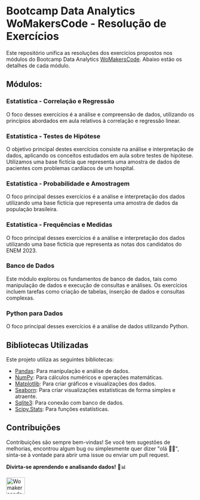 # Bootcamp Data Analytics WoMakersCode - Resolução de Exercícios
Este repositório unifica as resoluções dos exercícios propostos nos módulos do Bootcamp Data Analytics [WoMakersCode](https://womakerscode.org/). Abaixo estão os detalhes de cada módulo.

## Módulos:

### Estatística - Correlação e Regressão
O foco desses exercícios é a análise e compreensão de dados, utilizando os princípios abordados em aula relativos à correlação e regressão linear.

### Estatística - Testes de Hipótese
O objetivo principal destes exercícios consiste na análise e interpretação de dados, aplicando os conceitos estudados em aula sobre testes de hipótese. Utilizamos uma base fictícia que representa uma amostra de dados de pacientes com problemas cardíacos de um hospital.

### Estatística - Probabilidade e Amostragem
O foco principal desses exercícios é a análise e interpretação dos dados utilizando uma base fictícia que representa uma amostra de dados da população brasileira.

### Estatística - Frequências e Medidas
O foco principal desses exercícios é a análise e interpretação dos dados utilizando uma base fictícia que representa as notas dos candidatos do ENEM 2023.

### Banco de Dados
Este módulo explorou os fundamentos de banco de dados, tais como manipulação de dados e execução de consultas e análises. Os exercícios incluem tarefas como criação de tabelas, inserção de dados e consultas complexas.

### Python para Dados
O foco principal desses exercícios é a análise de dados utilizando Python.

## Bibliotecas Utilizadas

Este projeto utiliza as seguintes bibliotecas:
- [Pandas](https://pandas.pydata.org/): Para manipulação e análise de dados.
- [NumPy](https://numpy.org/): Para cálculos numéricos e operações matemáticas.
- [Matplotlib](https://matplotlib.org/): Para criar gráficos e visualizações dos dados.
- [Seaborn](https://seaborn.pydata.org/): Para criar visualizações estatísticas de forma simples e atraente.
- [Sqlite3](https://docs.python.org/3/library/sqlite3.html): Para conexão com banco de dados.
- [Scipy.Stats](https://docs.scipy.org/doc/scipy/reference/stats.html): Para funções estatísticas.

## Contribuições

Contribuições são sempre bem-vindas! Se você tem sugestões de melhorias, encontrou algum bug ou simplesmente quer dizer "olá 👋🏽", sinta-se à vontade para abrir uma issue ou enviar um pull request.

**Divirta-se aprendendo e analisando dados!** 🚀📊

<a href="https://womakerscode.org"><img src="https://womakerscode.org/wp-content/uploads/2023/05/womakerscode-icone.png" alt="Womakerscode" width="50" height="44"></a>
